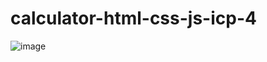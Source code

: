 # calculator-html-css-js-icp-4

![image](https://user-images.githubusercontent.com/123963053/224489685-a2293026-9f99-4d08-87f7-5785dada024f.png)
